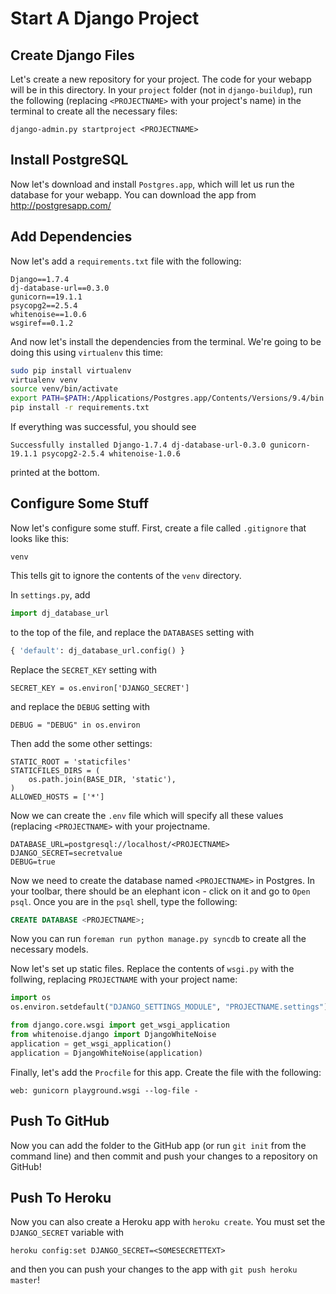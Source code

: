 Start A Django Project
======================

## Create Django Files
Let's create a new repository for your project. The code for your webapp will be
in this directory. In your `project` folder (not in `django-buildup`), run the
following (replacing `<PROJECTNAME>` with your project's name) in the terminal
to create all the necessary files:
```
django-admin.py startproject <PROJECTNAME>
```

## Install PostgreSQL
Now let's download and install `Postgres.app`, which will let us run the database
for your webapp. You can download the app from http://postgresapp.com/

## Add Dependencies
Now let's add a `requirements.txt` file with the following:
```
Django==1.7.4
dj-database-url==0.3.0
gunicorn==19.1.1
psycopg2==2.5.4
whitenoise==1.0.6
wsgiref==0.1.2
```

And now let's install the dependencies from the terminal. We're going to be doing
this using `virtualenv` this time:
```bash
sudo pip install virtualenv
virtualenv venv
source venv/bin/activate
export PATH=$PATH:/Applications/Postgres.app/Contents/Versions/9.4/bin
pip install -r requirements.txt
```
If everything was successful, you should see
```
Successfully installed Django-1.7.4 dj-database-url-0.3.0 gunicorn-19.1.1 psycopg2-2.5.4 whitenoise-1.0.6
```
printed at the bottom.

## Configure Some Stuff
Now let's configure some stuff. First, create a file called `.gitignore` that looks like this:
```
venv
```
This tells git to ignore the contents of the `venv` directory.

In `settings.py`, add
```python
import dj_database_url
```
to the top of the file, and replace the `DATABASES` setting with
```python
{ 'default': dj_database_url.config() }
```
Replace the `SECRET_KEY` setting with
```
SECRET_KEY = os.environ['DJANGO_SECRET']
```
and replace the `DEBUG` setting with
```
DEBUG = "DEBUG" in os.environ
```
Then add the some other settings:
```
STATIC_ROOT = 'staticfiles'
STATICFILES_DIRS = (
    os.path.join(BASE_DIR, 'static'),
)
ALLOWED_HOSTS = ['*']
```

Now we can create the `.env` file which will specify all these values (replacing
`<PROJECTNAME>` with your projectname.
```
DATABASE_URL=postgresql://localhost/<PROJECTNAME>
DJANGO_SECRET=secretvalue
DEBUG=true
```

Now we need to create the database named `<PROJECTNAME>` in Postgres. In your
toolbar, there should be an elephant icon - click on it and go to `Open psql`.
Once you are in the `psql` shell, type the following:
```sql
CREATE DATABASE <PROJECTNAME>;
```

Now you can run `foreman run python manage.py syncdb` to create all the necessary
models.

Now let's set up static files. Replace the contents of `wsgi.py` with the follwing,
replacing `PROJECTNAME` with your project name:
```python
import os
os.environ.setdefault("DJANGO_SETTINGS_MODULE", "PROJECTNAME.settings")

from django.core.wsgi import get_wsgi_application
from whitenoise.django import DjangoWhiteNoise
application = get_wsgi_application()
application = DjangoWhiteNoise(application)
```

Finally, let's add the `Procfile` for this app. Create the file with the following:
```
web: gunicorn playground.wsgi --log-file -
```

## Push To GitHub
Now you can add the folder to the GitHub app (or run `git init` from the command
line) and then commit and push your changes to a repository on GitHub!

## Push To Heroku
Now you can also create a Heroku app with `heroku create`.
You must set the `DJANGO_SECRET` variable with
```
heroku config:set DJANGO_SECRET=<SOMESECRETTEXT>
```
and then you can push your changes to the app with `git push heroku master`!
